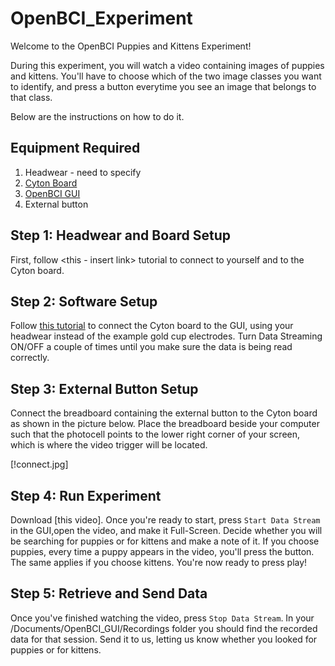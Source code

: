 # OpenBCI_Experiment

Welcome to the OpenBCI Puppies and Kittens Experiment! 

During this experiment, you will watch a video containing images of puppies and kittens. You'll have to choose which of the two image classes you want to identify, and press a button everytime you see an image that belongs to that class.

Below are the instructions on how to do it.

## Equipment Required

1. Headwear - need to specify
2. [Cyton Board](https://shop.openbci.com/collections/frontpage/products/cyton-biosensing-board-8-channel?variant=38958638542)
2. [OpenBCI GUI](https://github.com/OpenBCI/OpenBCI_GUI/releases/tag/v5.0.0)
3. External button

## Step 1: Headwear and Board Setup

First, follow <this - insert link> tutorial to connect <insert headwear> to yourself and to the Cyton board.

## Step 2: Software Setup

Follow [this tutorial](https://docs.openbci.com/docs/01GettingStarted/01-Boards/CytonGS) to connect the Cyton board to the GUI, using your headwear instead of the example gold cup electrodes. Turn Data Streaming ON/OFF a couple of times until you make sure the data is being read correctly.

## Step 3: External Button Setup

Connect the breadboard containing the external button to the Cyton board as shown in the picture below. Place the breadboard beside your computer such that the photocell points to the lower right corner of your screen, which is where the video trigger will be located.

[!connect.jpg]

## Step 4: Run Experiment

Download [this video]. Once you're ready to start, press ```Start Data Stream``` in the GUI,open the video, and make it Full-Screen. Decide whether you will be searching for puppies or for kittens and make a note of it. If you choose puppies, every time a puppy appears in the video, you'll press the button. The same applies if you choose kittens. You're now ready to press play!

## Step 5: Retrieve and Send Data

Once you've finished watching the video, press ```Stop Data Stream```. In your /Documents/OpenBCI_GUI/Recordings folder you should find the recorded data for that session. Send it to us, letting us know whether you looked for puppies or for kittens. 


